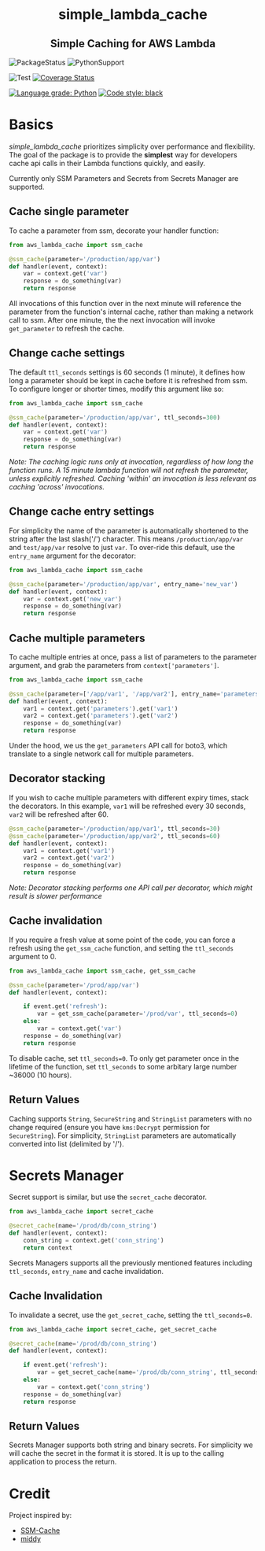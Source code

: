 <h1 align="center"> simple_lambda_cache </h2>
<h2 align="center"> Simple Caching for AWS Lambda</h2>

![PackageStatus](https://img.shields.io/static/v1?label=status&message=beta&color=red?style=flat-square) 
![PythonSupport](https://img.shields.io/static/v1?label=python&message=3.6%20|%203.7|%203.8&color=blue?style=flat-square&logo=python)

![Test](https://github.com/keithrozario/aws_lambda_cache/workflows/Test/badge.svg) [![Coverage Status](https://coveralls.io/repos/github/keithrozario/simple_lambda_cache/badge.svg?branch=release)](https://coveralls.io/github/keithrozario/simple_lambda_cache?branch=release)

[![Language grade: Python](https://img.shields.io/lgtm/grade/python/g/keithrozario/aws_lambda_cache.svg?logo=lgtm&logoWidth=18)](https://lgtm.com/projects/g/keithrozario/aws_lambda_cache/context:python) [![Code style: black](https://img.shields.io/badge/code%20style-black-000000.svg)](https://github.com/psf/black)

# Basics

_simple_lambda_cache_ prioritizes simplicity over performance and flexibility. The goal of the package is to provide the **simplest** way for developers cache api calls in their Lambda functions quickly, and easily.

Currently only SSM Parameters and Secrets from Secrets Manager are supported.

## Cache single parameter

To cache a parameter from ssm, decorate your handler function:

```python
from aws_lambda_cache import ssm_cache

@ssm_cache(parameter='/production/app/var')
def handler(event, context):
    var = context.get('var')
    response = do_something(var)
    return response
```
All invocations of this function over in the next minute will reference the parameter from the function's internal cache, rather than making a network call to ssm. After one minute, the the next invocation will invoke `get_parameter` to refresh the cache.

## Change cache settings

The default `ttl_seconds` settings is 60 seconds (1 minute), it defines how long a parameter should be kept in cache before it is refreshed from ssm. To configure longer or shorter times, modify this argument like so:

```python
from aws_lambda_cache import ssm_cache

@ssm_cache(parameter='/production/app/var', ttl_seconds=300)
def handler(event, context):
    var = context.get('var')
    response = do_something(var)
    return response
```

_Note: The caching logic runs only at invocation, regardless of how long the function runs. A 15 minute lambda function will not refresh the parameter, unless explicitly refreshed. Caching 'within' an invocation is less relevant as caching 'across' invocations._

## Change cache entry settings

For simplicity the name of the parameter is automatically shortened to the string after the last slash('/') character. This means `/production/app/var` and `test/app/var` resolve to just `var`. To over-ride this default, use the `entry_name` argument for the decorator:

```python
from aws_lambda_cache import ssm_cache

@ssm_cache(parameter='/production/app/var', entry_name='new_var')
def handler(event, context):
    var = context.get('new_var')
    response = do_something(var)
    return response
```

## Cache multiple parameters

To cache multiple entries at once, pass a list of parameters to the parameter argument, and grab the parameters from `context['parameters']`.

```python
from aws_lambda_cache import ssm_cache

@ssm_cache(parameter=['/app/var1', '/app/var2'], entry_name='parameters')
def handler(event, context):
    var1 = context.get('parameters').get('var1')
    var2 = context.get('parameters').get('var2')
    response = do_something(var)
    return response
```

Under the hood, we us the `get_parameters` API call for boto3, which translate to a single network call for multiple parameters.  

## Decorator stacking
If you wish to cache multiple parameters with different expiry times, stack the decorators. In this example, `var1` will be refreshed every 30 seconds, `var2` will be refreshed after 60.

```python
@ssm_cache(parameter='/production/app/var1', ttl_seconds=30)
@ssm_cache(parameter='/production/app/var2', ttl_seconds=60)
def handler(event, context):
    var1 = context.get('var1')
    var2 = context.get('var2')
    response = do_something(var)
    return response
```
_Note: Decorator stacking performs one API call per decorator, which might result is slower performance_

## Cache invalidation

If you require a fresh value at some point of the code, you can force a refresh using the `get_ssm_cache` function, and setting the `ttl_seconds` argument to 0.

```python
from aws_lambda_cache import ssm_cache, get_ssm_cache

@ssm_cache(parameter='/prod/app/var')
def handler(event, context):

    if event.get('refresh'):
        var = get_ssm_cache(parameter='/prod/var', ttl_seconds=0)
    else:
        var = context.get('var')
    response = do_something(var)
    return response
```

To disable cache, set `ttl_seconds=0`.
To only get parameter once in the lifetime of the function, set `ttl_seconds` to some arbitary large number ~36000 (10 hours).

## Return Values

Caching supports `String`, `SecureString` and `StringList` parameters with no change required (ensure you have `kms:Decrypt` permission for `SecureString`). For simplicity, `StringList` parameters are automatically converted into list (delimited by '/').

# Secrets Manager

Secret support is similar, but use the `secret_cache` decorator.

```python
from aws_lambda_cache import secret_cache

@secret_cache(name='/prod/db/conn_string')
def handler(event, context):
    conn_string = context.get('conn_string')
    return context
```

Secrets Managers supports all the previously mentioned features including `ttl_seconds`, `entry_name` and cache invalidation.

## Cache Invalidation

To invalidate a secret, use the `get_secret_cache`, setting the `ttl_seconds=0`.
```python
from aws_lambda_cache import secret_cache, get_secret_cache

@secret_cache(name='/prod/db/conn_string')
def handler(event, context):

    if event.get('refresh'):
        var = get_secret_cache(name='/prod/db/conn_string', ttl_seconds=0)
    else:
        var = context.get('conn_string')
    response = do_something(var)
    return response
```

## Return Values

Secrets Manager supports both string and binary secrets. For simplicity we will cache the secret in the format it is stored. It is up to the calling application to process the return.

# Credit

Project inspired by:
* [SSM-Cache](https://github.com/alexcasalboni/ssm-cache-python)
* [middy](https://github.com/middyjs/middy)
